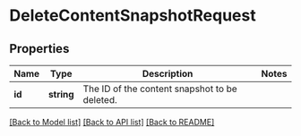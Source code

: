 # DeleteContentSnapshotRequest

## Properties
Name | Type | Description | Notes
------------ | ------------- | ------------- | -------------
**id** | **string** | The ID of the content snapshot to be deleted. | 

[[Back to Model list]](../../README.md#documentation-for-models) [[Back to API list]](../../README.md#documentation-for-api-endpoints) [[Back to README]](../../README.md)

